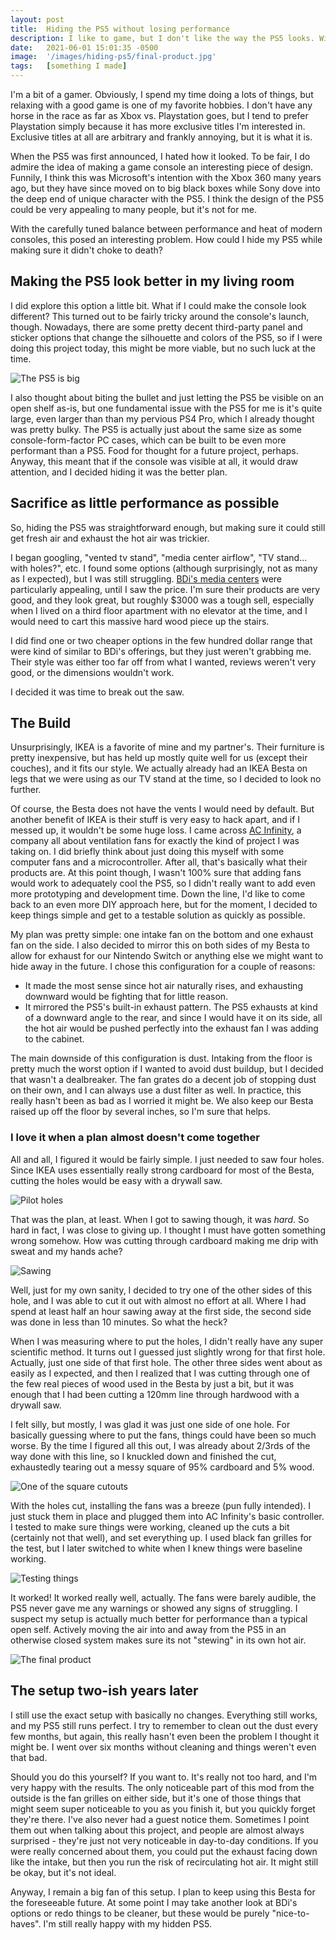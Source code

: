 ```yaml
---
layout: post
title:  Hiding the PS5 without losing performance
description: I like to game, but I don't like the way the PS5 looks. With the carefully tuned balance between performance and heat of modern consoles, this posed an interesting problem. How could I hide my PS5 while making sure it didn't choke to death?
date:   2021-06-01 15:01:35 -0500
image:  '/images/hiding-ps5/final-product.jpg'
tags:   [something I made]
---
```


I'm a bit of a gamer. Obviously, I spend my time doing a lots of things, but relaxing with a good game is one of my favorite hobbies. I don't have any horse in the race as far as Xbox vs. Playstation goes, but I tend to prefer Playstation simply because it has more exclusive titles I'm interested in. Exclusive titles at all are arbitrary and frankly annoying, but it is what it is. 

When the PS5 was first announced, I hated how it looked. To be fair, I do admire the idea of making a game console an interesting piece of design. Funnily, I think this was Microsoft's intention with the Xbox 360 many years ago, but they have since moved on to big black boxes while Sony dove into the deep end of unique character with the PS5. I think the design of the PS5 could be very appealing to many people, but it's not for me. 

With the carefully tuned balance between performance and heat of modern consoles, this posed an interesting problem. How could I hide my PS5 while making sure it didn't choke to death?

## Making the PS5 look better in my living room

I did explore this option a little bit. What if I could make the console look different? This turned out to be fairly tricky around the console's launch, though. Nowadays, there are some pretty decent third-party panel and sticker options that change the silhouette and colors of the PS5, so if I were doing this project today, this might be more viable, but no such luck at the time. 

![The PS5 is big](/images/hiding-ps5/ps5-big.jpg)

I also thought about biting the bullet and just letting the PS5 be visible on an open shelf as-is, but one fundamental issue with the PS5 for me is it's quite large, even larger than than my pervious PS4 Pro, which I already thought was pretty bulky. The PS5 is actually just about the same size as some console-form-factor PC cases, which can be built to be even more performant than a PS5. Food for thought for a future project, perhaps. Anyway, this meant that if the console was visible at all, it would draw attention, and I decided hiding it was the better plan.

## Sacrifice as little performance as possible

So, hiding the PS5 was straightforward enough, but making sure it could still get fresh air and exhaust the hot air was trickier. 

I began googling, "vented tv stand", "media center airflow", "TV stand... with holes?", etc. I found some options (although surprisingly, not as many as I expected), but I was still struggling. [BDi's media centers](https://www.bdiusa.com/products/corridor-8177-modern-tv-stand-media-storage-drawer?finish=natural-walnut) were particularly appealing, until I saw the price. I'm sure their products are very good, and they look great, but roughly $3000 was a tough sell, especially when I lived on a third floor apartment with no elevator at the time, and I would need to cart this massive hard wood piece up the stairs. 

I did find one or two cheaper options in the few hundred dollar range that were kind of similar to BDi's offerings, but they just weren't grabbing me. Their style was either too far off from what I wanted, reviews weren't very good, or the dimensions wouldn't work. 

I decided it was time to break out the saw.

## The Build

Unsurprisingly, IKEA is a favorite of mine and my partner's. Their furniture is pretty inexpensive, but has held up mostly quite well for us (except their couches), and it fits our style. We actually already had an IKEA Besta on legs that we were using as our TV stand at the time, so I decided to look no further. 

Of course, the Besta does not have the vents I would need by default. But another benefit of IKEA is their stuff is very easy to hack apart, and if I messed up, it wouldn't be some huge loss. I came across [AC Infinity](https://acinfinity.com/), a company all about ventilation fans for exactly the kind of project I was taking on. I did briefly think about just doing this myself with some computer fans and a microcontroller. After all, that's basically what their products are. At this point though, I wasn't 100% sure that adding fans would work to adequately cool the PS5, so I didn't really want to add even more prototyping and development time. Down the line, I'd like to come back to an even more DIY approach here, but for the moment, I decided to keep things simple and get to a testable solution as quickly as possible. 

My plan was pretty simple: one intake fan on the bottom and one exhaust fan on the side. I also decided to mirror this on both sides of my Besta to allow for exhaust for our Nintendo Switch or anything else we might want to hide away in the future. I chose this configuration for a couple of reasons:
- It made the most sense since hot air naturally rises, and exhausting downward would be fighting that for little reason.
- It mirrored the PS5's built-in exhaust pattern. The PS5 exhausts at kind of a downward angle to the rear, and since I would have it on its side, all the hot air would be pushed perfectly into the exhaust fan I was adding to the cabinet. 

The main downside of this configuration is dust. Intaking from the floor is pretty much the worst option if I wanted to avoid dust buildup, but I decided that wasn't a dealbreaker. The fan grates do a decent job of stopping dust on their own, and I can always use a dust filter as well. In practice, this really hasn't been as bad as I worried it might be. We also keep our Besta raised up off the floor by several inches, so I'm sure that helps. 

### I love it when a plan almost doesn't come together

All and all, I figured it would be fairly simple. I just needed to saw four holes. Since IKEA uses essentially really strong cardboard for most of the Besta, cutting the holes would be easy with a drywall saw. 

![Pilot holes](/images/hiding-ps5/pilot-holes.jpg)

That was the plan, at least. When I got to sawing though, it was *hard*. So hard in fact, I was close to giving up. I thought I must have gotten something wrong somehow. How was cutting through cardboard making me drip with sweat and my hands ache?

![Sawing](/images/hiding-ps5/sawing.jpg)

Well, just for my own sanity, I decided to try one of the other sides of this hole, and I was able to cut it out with almost no effort at all. Where I had spend at least half an hour sawing away at the first side, the second side was done in less than 10 minutes. So what the heck?

When I was measuring where to put the holes, I didn't really have any super scientific method. It turns out I guessed just slightly wrong for that first hole. Actually, just one side of that first hole. The other three sides went about as easily as I expected, and then I realized that I was cutting through one of the few real pieces of wood used in the Besta by just a bit, but it was enough that I had been cutting a 120mm line through hardwood with a drywall saw. 

I felt silly, but mostly, I was glad it was just one side of one hole. For basically guessing where to put the fans, things could have been so much worse. By the time I figured all this out, I was already about 2/3rds of the way done with this line, so I knuckled down and finished the cut, exhaustedly tearing out a messy square of 95% cardboard and 5% wood. 

![One of the square cutouts](/images/hiding-ps5/cutout.jpg)

With the holes cut, installing the fans was a breeze (pun fully intended). I just stuck them in place and plugged them into AC Infinity's basic controller. I tested to make sure things were working, cleaned up the cuts a bit (certainly not that well), and set everything up. I used black fan grilles for the test, but I later switched to white when I knew things were baseline working.

![Testing things](/images/hiding-ps5/test-fit.jpg)

It worked! It worked really well, actually. The fans were barely audible, the PS5 never gave me any warnings or showed any signs of struggling. I suspect my setup is actually much better for performance than a typical open self. Actively moving the air into and away from the PS5 in an otherwise closed system makes sure its not "stewing" in its own hot air. 

![The final product](/images/hiding-ps5/final-product.jpg)


## The setup two-ish years later

I still use the exact setup with basically no changes. Everything still works, and my PS5 still runs perfect. I try to remember to clean out the dust every few months, but again, this really hasn't even been the problem I thought it might be. I went over six months without cleaning and things weren't even that bad. 

Should you do this yourself? If you want to. It's really not too hard, and I'm very happy with the results. The only noticeable part of this mod from the outside is the fan grilles on either side, but it's one of those things that might seem super noticeable to you as you finish it, but you quickly forget they're there. I've also never had a guest notice them. Sometimes I point them out when talking about this project, and people are almost always surprised - they're just not very noticeable in day-to-day conditions. If you were really concerned about them, you could put the exhaust facing down like the intake, but then you run the risk of recirculating hot air. It might still be okay, but it's not ideal.

Anyway, I remain a big fan of this setup. I plan to keep using this Besta for the foreseeable future. At some point I may take another look at BDi's options or redo things to be cleaner, but these would be purely "nice-to-haves". I'm still really happy with my hidden PS5. 
